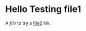 #   Hello Testing file1

A *file* to try a [file2] lnk.

[file2]: https://github.com/pegp/hello/blob/main/file2.md
